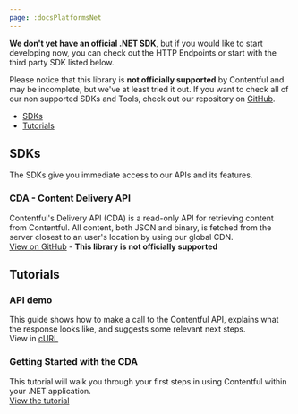 ```yaml
---
page: :docsPlatformsNet
---
```


**We don't yet have an official .NET SDK**, but if you would like to start developing now, you can check out the HTTP Endpoints or start with the third party SDK listed below.

Please notice that this library is **not officially supported** by Contentful and may be incomplete, but we've at least tried it out.
If you want to check all of our non supported SDKs and Tools, check out our repository on [GitHub](https://github.com/contentful-labs/awesome-contentful).

- [SDKs](#sdks)
- [Tutorials](#tutorials)

## SDKs
The SDKs give you immediate access to our APIs and its features.

### CDA - Content Delivery API
Contentful's Delivery API (CDA) is a read-only API for retrieving content from Contentful. All content, both JSON and binary, is fetched from the server closest to an user's location by using our global CDN.<br>
[View on GitHub](https://github.com/contentful-labs/Contentful.NET) - **This library is not officially supported**

## Tutorials

### API demo
This guide shows how to make a call to the Contentful API, explains what the response looks like, and suggests some relevant next steps.<br>
View in [cURL](/developers/api-demo/curl/)

### Getting Started with the CDA
This tutorial will walk you through your first steps in using Contentful within your .NET application.<br>
[View the tutorial](https://github.com/contentful-labs/Contentful.NET)
